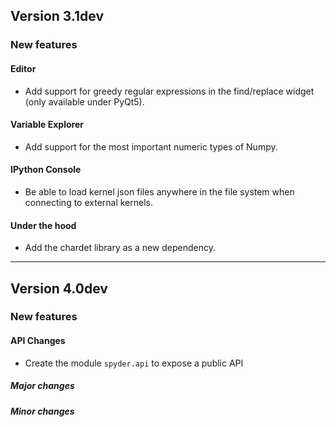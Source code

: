 ## Version 3.1dev

### New features

#### Editor
* Add support for greedy regular expressions in the find/replace widget
  (only available under PyQt5).

#### Variable Explorer
* Add support for the most important numeric types of Numpy.

#### IPython Console
* Be able to load kernel json files anywhere in the file system when
  connecting to external kernels.

#### Under the hood
* Add the chardet library as a new dependency.


----


## Version 4.0dev

### New features

#### API Changes
* Create the module `spyder.api` to expose a public API

##### Major changes

##### Minor changes
